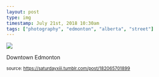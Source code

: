 ```yaml
---
layout: post
type: img
timestamp: July 21st, 2018 10:30am
tags: ["photography", "edmonton", "alberta", "street"]
---
```

<img src="https://saturdayxiii.github.io/media/182065701899.jpg"/>

Downtown Edmonton
 
  
<small>source: https://saturdayxiii.tumblr.com/post/182065701899</small>